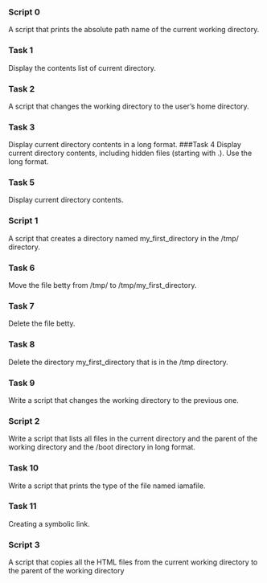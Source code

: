 ### Script 0
A script that prints the absolute path name of the current working directory.
### Task 1
Display the contents list of current directory.
### Task 2 
A script that changes the working directory to the user’s home directory.
### Task 3
Display current directory contents in a long format.
###Task 4
Display current directory contents, including hidden files (starting with .). Use the long format.
### Task 5
Display current directory contents.
### Script 1
A script that creates a directory named my_first_directory in the /tmp/ directory.
### Task 6
Move the file betty from /tmp/ to /tmp/my_first_directory.
### Task 7
Delete the file betty.
### Task 8
Delete the directory my_first_directory that is in the /tmp directory.
### Task 9
Write a script that changes the working directory to the previous one.
### Script 2
Write a script that lists all files in the current directory and the parent of the working directory and the /boot directory  in long format.
### Task 10
Write a script that prints the type of the file named iamafile.
### Task 11
Creating a symbolic link.
### Script 3
A script that copies all the HTML files from the current working directory to the parent of the working directory
